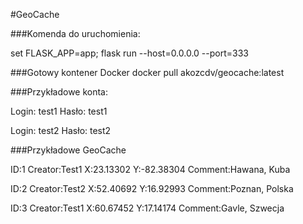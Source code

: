 #GeoCache

###Komenda do uruchomienia:

set FLASK_APP=app; flask run --host=0.0.0.0 --port=333

###Gotowy kontener Docker
docker pull akozcdv/geocache:latest

###Przykładowe konta:

Login: test1 Hasło: test1

Login: test2 Hasło: test2

###Przykładowe GeoCache

ID:1 Creator:Test1 X:23.13302 Y:-82.38304 Comment:Hawana, Kuba

ID:2 Creator:Test2 X:52.40692 Y:16.92993 Comment:Poznan, Polska

ID:3 Creator:Test1 X:60.67452 Y:17.14174 Comment:Gavle, Szwecja

